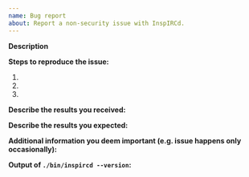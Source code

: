 ```yaml
---
name: Bug report
about: Report a non-security issue with InspIRCd.
---
```


<!--
*PLEASE* fill in the issue template below rather than just deleting it. Failure to do so may result in your issue being ignored and/or closed.

PLEASE DO NOT FILE CRASH/SECURITY REPORTS ON GITHUB. You can read our security policy at https://github.com/inspircd/inspircd/security/policy

The GitHub issue tracker is for bug reports ONLY. General support can be found at the following locations:

Discussions: https://github.com/inspircd/inspircd/discussions
Docs: https://docs.inspircd.org
IRC: ircs://irc.teranova.net/inspircd
Example configs (v3): https://github.com/inspircd/inspircd/tree/insp3/docs/conf
Example configs (v4): https://github.com/inspircd/inspircd/tree/insp4/docs/conf
-->

**Description**

<!--
Briefly describe the problem you are having in a few paragraphs.
-->

**Steps to reproduce the issue:**

1.
2.
3.

**Describe the results you received:**


**Describe the results you expected:**


**Additional information you deem important (e.g. issue happens only occasionally):**

**Output of `./bin/inspircd --version`:**

